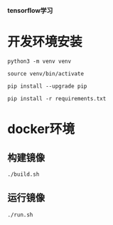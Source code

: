 **tensorflow学习**

# 开发环境安装
`python3 -m venv venv`

`source venv/bin/activate`

`pip install --upgrade pip`

`pip install -r requirements.txt`

# docker环境
## 构建镜像
`./build.sh`
## 运行镜像
`./run.sh`



